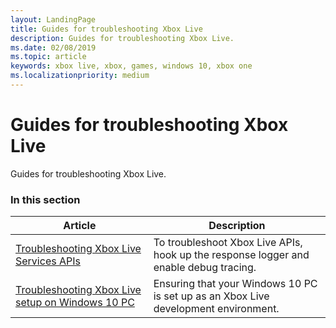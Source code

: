 ```yaml
---
layout: LandingPage
title: Guides for troubleshooting Xbox Live
description: Guides for troubleshooting Xbox Live.
ms.date: 02/08/2019
ms.topic: article
keywords: xbox live, xbox, games, windows 10, xbox one
ms.localizationpriority: medium
---
```

# Guides for troubleshooting Xbox Live

Guides for troubleshooting Xbox Live.


### In this section

| Article | Description |
|---------|-------------|
| [Troubleshooting Xbox Live Services APIs](../../../using-xbox-live/troubleshooting/troubleshooting-the-xbox-live-services-api.md) | To troubleshoot Xbox Live APIs, hook up the response logger and enable debug tracing. |
| [Troubleshooting Xbox Live setup on Windows 10 PC](../../../using-xbox-live/troubleshooting/troubleshooting-pc-setup.md) | Ensuring that your Windows 10 PC is set up as an Xbox Live development environment. |
